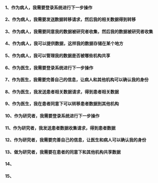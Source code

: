 #### 1、作为病人，我需要登录系统进行下一步操作
#### 2、作为病人，我需要发送数据转移请求，然后我的相关数据得到转移
#### 3、作为病人，我需要同意我的数据被研究者收集，然后我的数据被研究者收集
#### 4、作为病人，我可以提供数据，这样我的数据存储在某个地方
#### 5、作为病人，我可以管理我的数据是否被哪些机构共享
#### 6、作为医生，我需要登录系统进行下一步操作
#### 7、作为医生，我需要完善自己的信息，让病人和其他机构可以确认我的身份
#### 8、作为医生，我发送患者相关数据请求，得到患者相关数据
#### 9、作为医生，我在患者同意下可以转移患者数据到其他机构
#### 10、作为研究者，我需要登录系统进行下一步操作
#### 11、作为研究者，我发送患者数据收集请求，得到患者数据
#### 12、作为研究者，我需要完善自己的信息，让医生和病人可以确认我的身份
#### 13、做为研究者，我需要在患者的同意下和其他机构共享数据
#### 14、
#### 15、 



